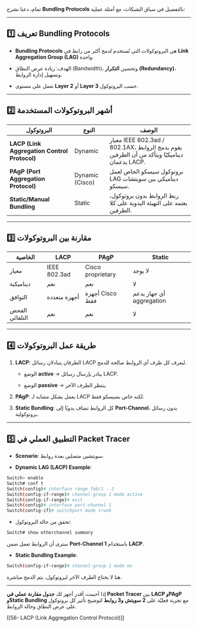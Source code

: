 تمام، دعنا نشرح **Bundling Protocols** بالتفصيل في سياق الشبكات، مع أمثلة عملية:

---

## **1️⃣ تعريف Bundling Protocols**

- **Bundling Protocols** هي البروتوكولات التي تُستخدم لدمج أكثر من رابط في **Link Aggregation Group (LAG)** واحدة.
    
- الهدف: زيادة عرض النطاق (Bandwidth)، وتحسين **التكرار (Redundancy)**، وتسهيل إدارة الروابط.
    
- تعمل على مستوى **Layer 2** أو **Layer 3** حسب البروتوكول.
    

---

## **2️⃣ أشهر البروتوكولات المستخدمة**

|البروتوكول|النوع|الوصف|
|---|---|---|
|**LACP (Link Aggregation Control Protocol)**|Dynamic|معيار IEEE 802.3ad / 802.1AX، يقوم بدمج الروابط ديناميكيًا ويتأكد من أن الطرفين يدعمان LACP.|
|**PAgP (Port Aggregation Protocol)**|Dynamic (Cisco)|بروتوكول سيسكو الخاص لعمل LAG ديناميكي بين سويتشات سيسكو.|
|**Static/Manual Bundling**|Static|ربط الروابط بدون بروتوكول، يعتمد على التهيئة اليدوية على كلا الطرفين.|

---

## **3️⃣ مقارنة بين البروتوكولات**

|الخاصية|LACP|PAgP|Static|
|---|---|---|---|
|معيار|IEEE 802.3ad|Cisco proprietary|لا يوجد|
|ديناميكية|نعم|نعم|لا|
|التوافق|أجهزة متعددة|أجهزة Cisco فقط|أي جهاز يدعم aggregation|
|الفحص التلقائي|نعم|نعم|لا|

---

## **4️⃣ طريقة عمل البروتوكولات**

1. **LACP**: الطرفان يتبادلان رسائل LACP ليعرف كل طرف أي الروابط صالحة للدمج.
    
    - الوضع **active** → يبادر بإرسال رسائل LACP.
        
    - الوضع **passive** → ينتظر الطرف الآخر.
        
2. **PAgP**: يعمل بشكل مشابه لـ LACP لكنه خاص بسيسكو فقط.
    
3. **Static Bundling**: كل الروابط تضاف يدويًا إلى **Port-Channel**، بدون رسائل بروتوكولية.
    

---

## **5️⃣ التطبيق العملي في Packet Tracer**

- **Scenario**: سويتشين متصلين بعدة روابط.
    
- **Dynamic LAG (LACP) Example**:
    

```bash
Switch> enable
Switch# conf t
Switch(config)# interface range fa0/1 - 2
Switch(config-if-range)# channel-group 1 mode active
Switch(config-if-range)# exit
Switch(config)# interface port-channel 1
Switch(config-if)# switchport mode trunk
```

- تحقق من حالة البروتوكول:
    

```bash
Switch# show etherchannel summary
```

سترى أن الروابط تعمل ضمن **Port-Channel 1** باستخدام **LACP**.

- **Static Bundling Example**:
    

```bash
Switch(config-if-range)# channel-group 1 mode on
```

هنا لا يحتاج الطرف الآخر لبروتوكول، يتم الدمج مباشرة.

---

إذا أحببت، أقدر أجهز لك **جدول مقارنة عملي في Packet Tracer** بين **LACP وPAgP وStatic Bundling** مع تجربة فعليّة على **2 سويتش و3 روابط** لتوضيح تأثير كل بروتوكول على عرض النطاق وحالة الروابط.

[[56- LACP (Link Aggregation Control Protocol)]]